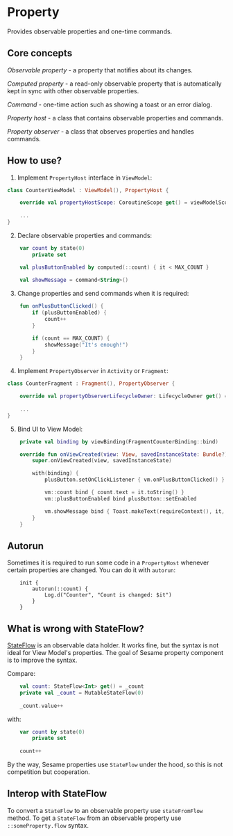 # Property

Provides observable properties and one-time commands.

## Core concepts

*Observable property* - a property that notifies about its changes.

*Computed property* - a read-only observable property that is automatically kept in sync with other observable properties.

*Command* - one-time action such as showing a toast or an error dialog.

*Property host* - a class that contains observable properties and commands.

*Property observer* - a class that observes properties and handles commands.

## How to use?

1. Implement `PropertyHost` interface in `ViewModel`:

```kotlin
class CounterViewModel : ViewModel(), PropertyHost {

    override val propertyHostScope: CoroutineScope get() = viewModelScope
    
    ...
}
```

2. Declare observable properties and commands:

```kotlin
    var count by state(0)
        private set

    val plusButtonEnabled by computed(::count) { it < MAX_COUNT }
    
    val showMessage = command<String>()
```

3. Change properties and send commands when it is required:
```kotlin
    fun onPlusButtonClicked() {
        if (plusButtonEnabled) {
            count++
        }

        if (count == MAX_COUNT) {
            showMessage("It's enough!")
        }
    }
```

4. Implement `PropertyObserver` in `Activity` or `Fragment`:
```kotlin
class CounterFragment : Fragment(), PropertyObserver {

    override val propertyObserverLifecycleOwner: LifecycleOwner get() = viewLifecycleOwner
    
    ...
}
```

5. Bind UI to View Model:
```kotlin
    private val binding by viewBinding(FragmentCounterBinding::bind)

    override fun onViewCreated(view: View, savedInstanceState: Bundle?) {
        super.onViewCreated(view, savedInstanceState)

        with(binding) {
            plusButton.setOnClickListener { vm.onPlusButtonClicked() }

            vm::count bind { count.text = it.toString() }
            vm::plusButtonEnabled bind plusButton::setEnabled

            vm.showMessage bind { Toast.makeText(requireContext(), it, Toast.LENGTH_SHORT).show() }
        }
    }
```

## Autorun
Sometimes it is required to run some code in a `PropertyHost` whenever certain properties are changed. You can do it with `autorun`:

```
    init {
        autorun(::count) {
            Log.d("Counter", "Count is changed: $it")
        }
    }
```

## What is wrong with StateFlow?
[StateFlow](https://kotlin.github.io/kotlinx.coroutines/kotlinx-coroutines-core/kotlinx.coroutines.flow/-state-flow/) is an observable data holder. It works fine, but the syntax is not ideal for View Model's properties. The goal of Sesame property component is to improve the syntax.

Compare:
```kotlin
    val count: StateFlow<Int> get() = _count
    private val _count = MutableStateFlow(0)
    
    _count.value++
```

with:
```kotlin
    var count by state(0)
        private set
    
    count++
```

By the way, Sesame properties use `StateFlow` under the hood, so this is not competition but cooperation.

## Interop with StateFlow
To convert a `StateFlow` to an observable property use `stateFromFlow` method.
To get a `StateFlow` from an observable property use `::someProperty.flow` syntax.